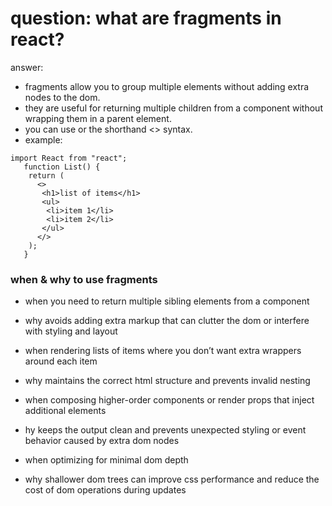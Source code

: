 # question: what are fragments in react?

answer:

- fragments allow you to group multiple elements without adding extra nodes to the dom.
- they are useful for returning multiple children from a component without wrapping them in a parent element.
- you can use <Fragment> or the shorthand <> syntax.
- example:

```code
import React from "react";
   function List() {
    return (
      <>
       <h1>list of items</h1>
       <ul>
        <li>item 1</li>
        <li>item 2</li>
       </ul>
      </>
    );
   }
```

### when & why to use fragments

- when you need to return multiple sibling elements from a component
- why avoids adding extra markup that can clutter the dom or interfere with styling and layout

- when rendering lists of items where you don’t want extra wrappers around each item
- why maintains the correct html structure and prevents invalid nesting

- when composing higher-order components or render props that inject additional elements
- hy keeps the output clean and prevents unexpected styling or event behavior caused by extra dom nodes

- when optimizing for minimal dom depth
- why shallower dom trees can improve css performance and reduce the cost of dom operations during updates
